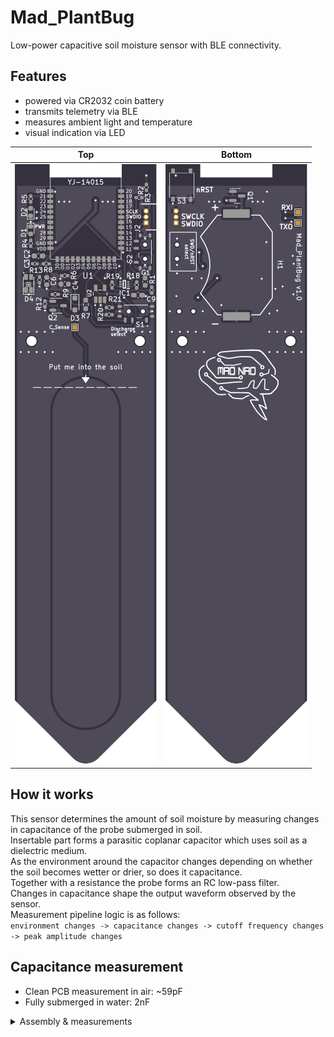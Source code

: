 # Mad_PlantBug

Low-power capacitive soil moisture sensor with BLE connectivity.

## Features

* powered via CR2032 coin battery
* transmits telemetry via BLE
* measures ambient light and temperature
* visual indication via LED

Top             |  Bottom
:-------------------------:|:-------------------------:
![](pictures/top.svg)  |  ![](pictures/bottom.svg)

## How it works

This sensor determines the amount of soil moisture by measuring changes in capacitance of the probe submerged in soil.\
Insertable part forms a parasitic coplanar capacitor which uses soil as a dielectric medium.\
As the environment around the capacitor changes depending on whether the soil becomes wetter or drier, so does it capacitance.\
Together with a resistance the probe forms an RC low-pass filter.\
Changes in capacitance shape the output waveform observed by the sensor.
\
Measurement pipeline logic is as follows:\
`environment changes -> capacitance changes -> cutoff frequency changes -> peak amplitude changes`

## Capacitance measurement
* Clean PCB measurement in air: ~59pF
* Fully submerged in water: 2nF
<details><summary>Assembly & measurements</summary>
<p>
<img src="pictures/assembled.jpg" width="400" title="Powered on">
<img src="pictures/submerged.jpg" width="400" title="Submerged in water">
</p>
</details>
